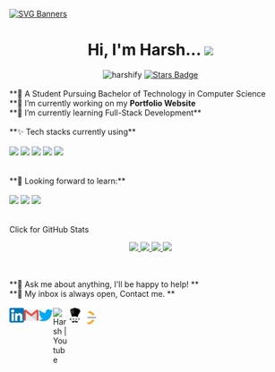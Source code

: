 
[![SVG Banners](https://svg-banners.vercel.app/api?type=luminance&text1=harshify%20🤖&width=1000&height=150)](https://github.com/Akshay090/svg-banners)

<div align="center">
 <h1> Hi, I'm Harsh... <img src="https://media.giphy.com/media/hvRJCLFzcasrR4ia7z/giphy.gif" width="35px"></h1>
</div>
<div align="center">
 <img src=https://komarev.com/ghpvc/?username=harshify alt=harshify>
 <a href="https://github.com/harshify/harshify/stargazers"><img src="https://img.shields.io/github/stars/harshify" alt="Stars Badge"/></a>
</div>
<br>
**💬 A Student Pursuing Bachelor of Technology in Computer Science <br>
**🔭 I’m currently working on my <b>Portfolio Website</b> <br>
**🌱 I’m currently learning Full-Stack Development**
<br>
<br>
**✨ Tech stacks currently using** <br>
<br>
<code><a href="https://www.javascript.com/" target="_blank"><img height="50" src="https://www.vectorlogo.zone/logos/javascript/javascript-ar21.svg"></a></code>
<code><a href="https://reactjs.org/" target="_blank"><img height="50" src="https://www.vectorlogo.zone/logos/reactjs/reactjs-ar21.svg"></a></code>
<code><a href="https://html.com/" target="_blank"><img height="50" src="https://www.vectorlogo.zone/logos/w3_html5/w3_html5-ar21.svg"></a></code>
<code><a href="https://frontendmasters.com/learn/css/" target="_blank"><img height="50" src="https://www.vectorlogo.zone/logos/w3_css/w3_css-ar21.svg"></a></code>
<code><a href="https://www.w3schools.com/nodejs/" target="_blank"><img height="50" src="https://www.vectorlogo.zone/logos/nodejs/nodejs-horizontal.svg"></a></code>
<br>
<br>
<br>
**🌱 Looking forward to learn:** <br>
<br>
<code><a href="https://cloud.google.com/" target="_blank"><img height="50" src="https://www.vectorlogo.zone/logos/google_cloud/google_cloud-ar21.svg"></a></code>
<code><a href="https://aws.amazon.com/" target="_blank"><img height="50" src="https://www.vectorlogo.zone/logos/amazon_aws/amazon_aws-ar21.svg"></a></code>
<code><a href="https://analytics.google.com/" target="_blank"><img height="50" src="https://www.vectorlogo.zone/logos/google_analytics/google_analytics-ar21.svg">
</a></code>
<br>
<br>

 <summary>Click for GitHub Stats</summary>
<p align="center">
  <a href="https://github.com/harshify">
    <img src="http://github-profile-summary-cards.vercel.app/api/cards/profile-details?username=harshify&theme=transparent" />
  </a>
  <a href="https://github.com/harshify">
    <img src="https://github-readme-streak-stats.herokuapp.com/?user=harshify&card_width=338&theme=transparent" />
  </a>
  <a href="https://github.com/harshify">
    <img src="https://github-readme-stats.zohan.tech/api?username=harshify&show_icons=true&theme=transparent" />
  </a>
 <a href="https://github.com/harshify">
    <img src="https://github-readme-stats.zohan.tech/api/top-langs/?username=harshify&layout=compact&theme=transparent&langs_count=20" />
  </a>
 </p>


<br>
<br>
**💬 Ask me about anything, I'll be happy to help! ** <br>
**💬 My inbox is always open, Contact me. **
<br>
<br> 
  <a href="https://www.linkedin.com/in/harsh-raj-mishra-18ba1322b/" target="_blank">
   <img align="left" alt="Harsh | Linkedin" width="26px" src="https://github.com/harshify/harshify/blob/main/Linkedin.svg" />
  </a>
  <a href="mailto:harsh0906raj@gmail.com" target="_blank">
    <img align="left" alt="Harsh | Gmail" width="26px" src="https://github.com/harshify/harshify/blob/main/Gmail.svg" />
  </a>
  <a href="" target="_blank">
    <img align="left" alt="Harsh | Twitter" width="26px" src="https://github.com/harshify/harshify/blob/main/Twitter.svg" />
  </a>
  <a href="" target="_blank">
    <img align="left" alt="Harsh | Youtube" width="26px" src="https://www.vectorlogo.zone/logos/youtube/youtube-icon.svg" />
  </a>
  <a href="" target="_blank">
    <img align="left" alt="Harsh | CodeChef" width="26px" src="https://github.com/harshify/harshify/blob/main/codechef-svgrepo-com.svg" />
  </a>
  <a href="https://leetcode.com/harsh964/" target="_blank">
    <img align="left" alt="Harsh | leetcode" width="25px" src="https://github.com/harshify/harshify/blob/main/LeetCode.svg" />
  </a>
<!--
<br>
<a href="">
![Visitor Count](https://profile-counter.glitch.me/{}/count.svg) 
<code><a href="https://www.python.org/" target="_blank"><img height="50" src="https://www.vectorlogo.zone/logos/python/python-ar21.svg"></a></code>
<code><a href="https://www.tensorflow.org/" target="_blank"><img height="50" src="https://www.vectorlogo.zone/logos/tensorflow/tensorflow-ar21.svg"></a></code>
<code><a href="https://pytorch.org/" target="_blank"><img height="50" src="https://www.vectorlogo.zone/logos/pytorch/pytorch-ar21.svg"></a></code>
<code><a href="https://jupyter.org/" target="_blank"><img height="50" src="https://www.vectorlogo.zone/logos/jupyter/jupyter-ar21.svg"></a></code>
https://github-readme-stats.vercel.app/api?username=piyushP7pravin&show_icons=true&hide_border=true&theme=ayu_mirage
&hide_border=true
<a href="https://github.com/harshify/harshify/network/members"><img src="https://img.shields.io/github/forks/harshify/harshify" alt="Forks Badge"/></a>
<a href="https://github.com/harshify/harshify/pulls"><img src="https://img.shields.io/github/issues-pr/harshify/harshify?color=blue" alt="Pull Requests Badge"/></a>
<a href="https://github.com/harshify/harshify/issues"><img src="https://img.shields.io/github/issues/harshify/harshify?color=blue" alt="Issues Badge"/></a>
<a href="https://github.com/harshify/harshify/graphs/contributors"><img alt="GitHub contributors" src="https://img.shields.io/github/contributors/harshify/harshify?color=blue"></a>
<a href="https://github.com/harshify/harshify/blob/main/LICENSE"><img src="https://img.shields.io/github/license/harshify/harshify?color=blue" alt="License Badge"/></a>
<p align="center"> 
  Visitors count<br>
  <img src="https://profile-counter.glitch.me/harshify/count.svg" />
</p>
-->

